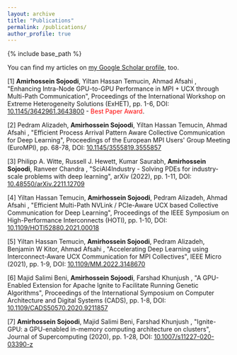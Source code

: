 ```yaml
---
layout: archive
title: "Publications"
permalink: /publications/
author_profile: true
---
```

{% include base_path %}

You can find my articles on [my Google Scholar profile](https://scholar.google.co.uk/citations?hl=en&user=Dr5nIRYAAAAJ), too.

[1] **Amirhossein Sojoodi**, Yiltan Hassan Temucin, Ahmad Afsahi , "Enhancing Intra-Node GPU-to-GPU Performance in MPI + UCX through Multi-Path Communication", Proceedings of the International Workshop on Extreme Heterogeneity Solutions (ExHET), pp. 1-6, DOI: [10.1145/3642961.3643800](https://doi.org/10.1145/3642961.3643800) - <span style="color:red">Best Paper Award</span>.

[2] Pedram Alizadeh, **Amirhossein Sojoodi**, Yiltan Hassan Temucin, Ahmad Afsahi , "Efficient Process Arrival Pattern Aware Collective Communication for Deep Learning", Proceedings of the European MPI Users' Group Meeting (EuroMPI), pp. 68-78, DOI: [10.1145/3555819.3555857](https://doi.org/10.1145/3555819.3555857)

[3] Philipp A. Witte, Russell J. Hewett, Kumar Saurabh, **Amirhossein Sojoodi**, Ranveer Chandra , "SciAI4Industry - Solving PDEs for industry-scale problems with deep learning", arXiv (2022), pp. 1-11, DOI: [10.48550/arXiv.2211.12709](https://doi.org/10.48550/arXiv.2211.12709)

[4] Yiltan Hassan Temucin, **Amirhossein Sojoodi**, Pedram Alizadeh, Ahmad Afsahi , "Efficient Multi-Path NVLink / PCIe-Aware UCX based Collective Communication for Deep Learning", Proceedings of the IEEE Symposium on High-Performance Interconnects (HOTI), pp. 1-10, DOI: [10.1109/HOTI52880.2021.00018](https://doi.org/10.1109/HOTI52880.2021.00018)

[5] Yiltan Hassan Temucin, **Amirhossein Sojoodi**, Pedram Alizadeh, Benjamin W Kitor, Ahmad Afsahi , "Accelerating Deep Learning using Interconnect-Aware UCX Communication for MPI Collectives", IEEE Micro (2021), pp. 1-9, DOI: [10.1109/MM.2022.3148670](https://doi.org/10.1109/MM.2022.3148670)

[6] Majid Salimi Beni, **Amirhossein Sojoodi**, Farshad Khunjush , "A GPU-Enabled Extension for Apache Ignite to Facilitate Running Genetic Algorithms", Proceedings of the International Symposium on Computer Architecture and Digital Systems (CADS), pp. 1-8, DOI: [10.1109/CADS50570.2020.9211857](https://doi.org/10.1109/CADS50570.2020.9211857)

[7] **Amirhossein Sojoodi**, Majid Salimi Beni, Farshad Khunjush , "Ignite-GPU: a GPU-enabled in-memory computing architecture on clusters", Journal of Supercomputing (2020), pp. 1-28, DOI: [10.1007/s11227-020-03390-z](https://doi.org/10.1007/s11227-020-03390-z)

<!-- New style rendering if publication categories are defined -->
<!-- {% if site.publication_category %}
  {% for category in site.publication_category  %}
    {% assign title_shown = false %}
    {% for post in site.publications reversed %}
      {% if post.category != category[0] %}
        {% continue %}
      {% endif %}
      {% unless title_shown %}
        <h4>{{ category[1].title }}</h4><hr />
        {% assign title_shown = true %}
      {% endunless %}
      {% include archive-single.html %}
    {% endfor %}
  {% endfor %}
{% else %}
  {% for post in site.publications reversed %}
    {% include archive-single.html %}
  {% endfor %}
{% endif %} -->
